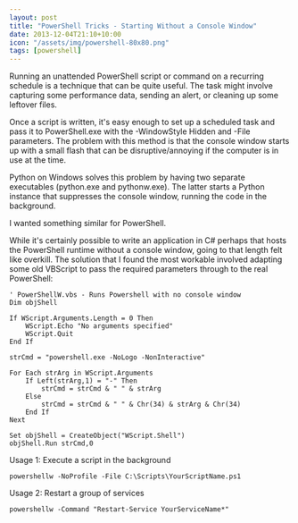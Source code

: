```yaml
--- 
layout: post
title: "PowerShell Tricks - Starting Without a Console Window"
date: 2013-12-04T21:10+10:00
icon: "/assets/img/powershell-80x80.png"
tags: [powershell]
---
```


Running an unattended PowerShell script or command on a recurring schedule is a technique that can be quite useful. The task might involve capturing some performance data, sending an alert, or cleaning up some leftover files.
<!--more-->
Once a script is written, it's easy enough to set up a scheduled task and pass it to PowerShell.exe with the -WindowStyle Hidden and -File parameters. The problem with this method is that the console window starts up with a small flash that can be disruptive/annoying if the computer is in use at the time.
 
Python on Windows solves this problem by having two separate executables (python.exe and pythonw.exe). The latter starts a Python instance that suppresses the console window, running the code in the background.

I wanted something similar for PowerShell.

While it's certainly possible to write an application in C# perhaps that hosts the PowerShell runtime without a console window, going to that length felt like overkill. The solution that I found the most workable involved adapting some old VBScript to pass the required parameters through to the real PowerShell:

    ' PowerShellW.vbs - Runs Powershell with no console window
    Dim objShell
    
    If WScript.Arguments.Length = 0 Then
        WScript.Echo "No arguments specified"
        WScript.Quit
    End If
    
    strCmd = "powershell.exe -NoLogo -NonInteractive"
    
    For Each strArg in WScript.Arguments
        If Left(strArg,1) = "-" Then
            strCmd = strCmd & " " & strArg
        Else 
            strCmd = strCmd & " " & Chr(34) & strArg & Chr(34)
        End If
    Next
    
    Set objShell = CreateObject("WScript.Shell")
    objShell.Run strCmd,0

Usage 1: Execute a script in the background

    powershellw -NoProfile -File C:\Scripts\YourScriptName.ps1

Usage 2: Restart a group of services
 
    powershellw -Command "Restart-Service YourServiceName*"

